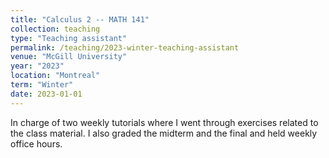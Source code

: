 ```yaml
---
title: "Calculus 2 -- MATH 141"
collection: teaching
type: "Teaching assistant"
permalink: /teaching/2023-winter-teaching-assistant
venue: "McGill University"
year: "2023"
location: "Montreal"
term: "Winter"
date: 2023-01-01
---
```


In charge of two weekly tutorials where I went through exercises related to the class material. I also graded the midterm and the final and held weekly office hours.